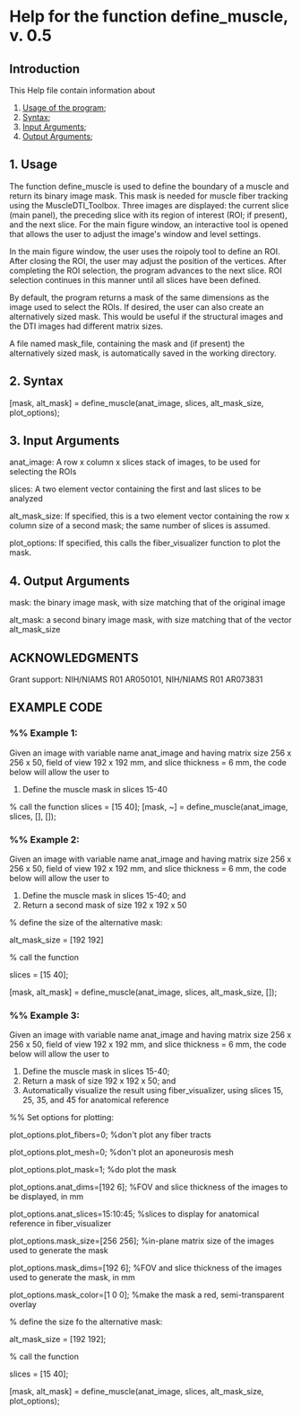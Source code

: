 # Help for the function define_muscle, v. 0.5

## Introduction

This Help file contain information about
1) [Usage of the program](https://github.com/bdamon/MuscleDTI_Toolbox/blob/master/Help/Help-for-define_muscle.md#1.-Usage);
2) [Syntax](https://github.com/bdamon/MuscleDTI_Toolbox/blob/master/Help/Help%20for%20define_muscle.md#2.-Syntax);
3) [Input Arguments](https://github.com/bdamon/MuscleDTI_Toolbox/blob/master/Help/Help%20for%20define_muscle.md#3.-Input-Arguments);
4) [Output Arguments](https://github.com/bdamon/MuscleDTI_Toolbox/blob/master/Help/Help%20for%20define_muscle.md#4.-Output-Arguments);

## 1. Usage

The function define_muscle is used to define the boundary of a muscle and return its binary image mask. This mask is needed for muscle fiber tracking using the MuscleDTI_Toolbox. Three images are displayed: the current slice (main panel), the preceding slice with its region of interest (ROI; if present), and the next slice. For the main figure window, an interactive tool is opened that allows the user to adjust the image's window and level settings. 

In the main figure window, the user uses the roipoly tool to define an ROI. After closing the ROI, the user may adjust the position of the vertices. After completing the ROI selection, the program advances to the next slice. ROI selection continues in this manner until all slices have been defined.

By default, the program returns a mask of the same dimensions as the image used to select the ROIs.  If desired, the user can also create an alternatively sized mask.  This would be useful if the structural images and the DTI images had different matrix sizes.  
   
A file named mask_file, containing the mask and (if present) the alternatively sized mask, is automatically saved in the working directory.

## 2. Syntax

[mask, alt_mask] = define_muscle(anat_image, slices, alt_mask_size, plot_options);

## 3. Input Arguments

anat_image: A row x column x slices stack of images, to be used for selecting the ROIs

slices: A two element vector containing the first and last slices to be analyzed

alt_mask_size: If specified, this is a two element vector containing the row x column size of a second mask; the same number of slices is assumed.

plot_options: If specified, this calls the fiber_visualizer function to plot the mask.

## 4. Output Arguments

mask: the binary image mask, with size matching that of the original image

alt_mask: a second binary image mask, with size matching that of the vector alt_mask_size

## ACKNOWLEDGMENTS

Grant support: NIH/NIAMS R01 AR050101, NIH/NIAMS R01 AR073831



## EXAMPLE CODE

### %% Example 1:

Given an image with variable name anat_image and having matrix size 256 x 256 x 50, field of view 192 x 192 mm, and slice thickness = 6 mm, the code below will allow the user to 
  1) Define the muscle mask in slices 15-40

% call the function
slices = [15 40];
[mask, ~] = define_muscle(anat_image, slices, [], []);



### %% Example 2:

Given an image with variable name anat_image and having matrix size 256 x 256 x 50, field of view 192 x 192 mm, and slice thickness = 6 mm, the code below will allow the user to 
  1) Define the muscle mask in slices 15-40; and
  2) Return a second mask of size 192 x 192 x 50

% define the size of the alternative mask:

alt_mask_size = [192 192]

% call the function

slices = [15 40];

[mask, alt_mask] = define_muscle(anat_image, slices, alt_mask_size, []);


### %% Example 3: 

Given an image with variable name anat_image and having matrix size 256 x 256 x 50, field of view 192 x 192 mm, and slice thickness = 6 mm, the code below will allow the user to 
  1) Define the muscle mask in slices 15-40;
  2) Return a mask of size 192 x 192 x 50; and
  3) Automatically visualize the result using fiber_visualizer, using slices 15, 25, 35, and 45 for anatomical reference

%% Set options for plotting:

plot_options.plot_fibers=0;                  %don't plot any fiber tracts

plot_options.plot_mesh=0;                    %don't plot an aponeurosis mesh

plot_options.plot_mask=1;                    %do plot the mask

plot_options.anat_dims=[192 6];              %FOV and slice thickness of the images to be displayed, in mm

plot_options.anat_slices=15:10:45;           %slices to display for anatomical reference in fiber_visualizer

plot_options.mask_size=[256 256];            %in-plane matrix size of the images used to generate the mask

plot_options.mask_dims=[192 6];              %FOV and slice thickness of the images used to generate the mask, in mm

plot_options.mask_color=[1 0 0];             %make the mask a red, semi-transparent overlay


% define the size fo the alternative mask:

alt_mask_size = [192 192];

% call the function

slices = [15 40];

[mask, alt_mask] = define_muscle(anat_image, slices, alt_mask_size, plot_options);
